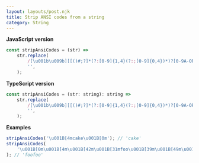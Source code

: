 ```yaml
---
layout: layouts/post.njk
title: Strip ANSI codes from a string
category: String
---
```


**JavaScript version**

```js
const stripAnsiCodes = (str) =>
	str.replace(
		/[\u001b\u009b][[()#;?]*(?:[0-9]{1,4}(?:;[0-9]{0,4})*)?[0-9A-ORZcf-nqry=><]/g,
		'',
	);
```

**TypeScript version**

```js
const stripAnsiCodes = (str: string): string =>
	str.replace(
		/[\u001b\u009b][[()#;?]*(?:[0-9]{1,4}(?:;[0-9]{0,4})*)?[0-9A-ORZcf-nqry=><]/g,
		'',
	);
```

**Examples**

```js
stripAnsiCodes('\u001B[4mcake\u001B[0m'); // 'cake'
stripAnsiCodes(
	'\u001B[0m\u001B[4m\u001B[42m\u001B[31mfoo\u001B[39m\u001B[49m\u001B[24mfoo\u001B[0m',
); // 'foofoo'
```
